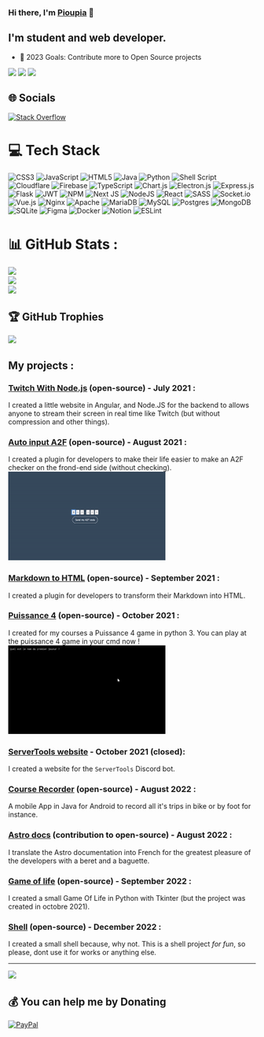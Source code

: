 ### Hi there, I'm [Pioupia](https://pioupia.github.io/portfolio) 👋

## I'm student and web developer.

- 🥅 2023 Goals: Contribute more to Open Source projects

![](https://img.shields.io/github/stars/pioupia?style=for-the-badge) ![](https://img.shields.io/github/followers/pioupia?color=%23fd0&style=for-the-badge) ![](https://visitor-badge-reloaded.herokuapp.com/badge?page_id=pioupia&style=for-the-badge&color=f00)


## 🌐 Socials
[![Stack Overflow](https://img.shields.io/badge/-Stackoverflow-FE7A16?logo=stack-overflow&logoColor=white)](https://stackoverflow.com/users/12554903) 

# 💻 Tech Stack
![CSS3](https://img.shields.io/badge/css3-%231572B6.svg?style=for-the-badge&logo=css3&logoColor=white) ![JavaScript](https://img.shields.io/badge/javascript-%23323330.svg?style=for-the-badge&logo=javascript&logoColor=%23F7DF1E) ![HTML5](https://img.shields.io/badge/html5-%23E34F26.svg?style=for-the-badge&logo=html5&logoColor=white) ![Java](https://img.shields.io/badge/java-%23ED8B00.svg?style=for-the-badge&logo=java&logoColor=white) ![Python](https://img.shields.io/badge/python-3670A0?style=for-the-badge&logo=python&logoColor=ffdd54) ![Shell Script](https://img.shields.io/badge/shell_script-%23121011.svg?style=for-the-badge&logo=gnu-bash&logoColor=white) ![Cloudflare](https://img.shields.io/badge/Cloudflare-F38020?style=for-the-badge&logo=Cloudflare&logoColor=white) ![Firebase](https://img.shields.io/badge/firebase-%23039BE5.svg?style=for-the-badge&logo=firebase) ![TypeScript](https://img.shields.io/badge/typescript-%23007ACC.svg?style=for-the-badge&logo=typescript&logoColor=white) ![Chart.js](https://img.shields.io/badge/chart.js-F5788D.svg?style=for-the-badge&logo=chart.js&logoColor=white) ![Electron.js](https://img.shields.io/badge/Electron-191970?style=for-the-badge&logo=Electron&logoColor=white) ![Express.js](https://img.shields.io/badge/express.js-%23404d59.svg?style=for-the-badge&logo=express&logoColor=%2361DAFB) ![Flask](https://img.shields.io/badge/flask-%23000.svg?style=for-the-badge&logo=flask&logoColor=white) ![JWT](https://img.shields.io/badge/JWT-black?style=for-the-badge&logo=JSON%20web%20tokens) ![NPM](https://img.shields.io/badge/NPM-%23000000.svg?style=for-the-badge&logo=npm&logoColor=white) ![Next JS](https://img.shields.io/badge/Next-black?style=for-the-badge&logo=next.js&logoColor=white) ![NodeJS](https://img.shields.io/badge/node.js-6DA55F?style=for-the-badge&logo=node.js&logoColor=white) ![React](https://img.shields.io/badge/react-%2320232a.svg?style=for-the-badge&logo=react&logoColor=%2361DAFB) ![SASS](https://img.shields.io/badge/SASS-hotpink.svg?style=for-the-badge&logo=SASS&logoColor=white) ![Socket.io](https://img.shields.io/badge/Socket.io-black?style=for-the-badge&logo=socket.io&badgeColor=010101) ![Vue.js](https://img.shields.io/badge/vuejs-%2335495e.svg?style=for-the-badge&logo=vuedotjs&logoColor=%234FC08D) ![Nginx](https://img.shields.io/badge/nginx-%23009639.svg?style=for-the-badge&logo=nginx&logoColor=white) ![Apache](https://img.shields.io/badge/apache-%23D42029.svg?style=for-the-badge&logo=apache&logoColor=white) ![MariaDB](https://img.shields.io/badge/MariaDB-003545?style=for-the-badge&logo=mariadb&logoColor=white) ![MySQL](https://img.shields.io/badge/mysql-%2300f.svg?style=for-the-badge&logo=mysql&logoColor=white) ![Postgres](https://img.shields.io/badge/postgres-%23316192.svg?style=for-the-badge&logo=postgresql&logoColor=white) ![MongoDB](https://img.shields.io/badge/MongoDB-%234ea94b.svg?style=for-the-badge&logo=mongodb&logoColor=white) ![SQLite](https://img.shields.io/badge/sqlite-%2307405e.svg?style=for-the-badge&logo=sqlite&logoColor=white) ![Figma](https://img.shields.io/badge/figma-%23F24E1E.svg?style=for-the-badge&logo=figma&logoColor=white) ![Docker](https://img.shields.io/badge/docker-%230db7ed.svg?style=for-the-badge&logo=docker&logoColor=white) ![Notion](https://img.shields.io/badge/Notion-%23000000.svg?style=for-the-badge&logo=notion&logoColor=white) ![ESLint](https://img.shields.io/badge/ESLint-4B3263?style=for-the-badge&logo=eslint&logoColor=white)
# 📊 GitHub Stats :
![](https://github-readme-stats.vercel.app/api?username=pioupia&theme=dracula&hide_border=true&include_all_commits=false&count_private=true)<br/>
![](https://github-readme-streak-stats.herokuapp.com/?user=pioupia&theme=dracula&hide_border=true)<br/>
![](https://github-readme-stats.vercel.app/api/top-langs/?username=pioupia&theme=dracula&hide_border=true&include_all_commits=false&count_private=true&layout=compact)

## 🏆 GitHub Trophies
![](https://github-trophies.vercel.app/?username=pioupia&theme=radical&no-frame=true&no-bg=false&margin-w=4)

## My projects :

### [Twitch With Node.js](https://github.com/pioupia/twitch-with-nodejs) (open-source) - July 2021 :
I created a little website in Angular, and Node.JS for the backend to allows anyone to stream their screen in real time like Twitch (but without compression and other things).

### [Auto input A2F](https://github.com/pioupia/auto-input-a2f) (open-source) - August 2021 :
I created a plugin for developers to make their life easier to make an A2F checker on the frond-end side (without checking).
<br>
<img height="180px" alt="Auto input a2f" title="Auto Input A2F" src="https://raw.githubusercontent.com/pioupia/auto-input-a2f/main/assets/autoinputa2f.gif">

### [Markdown to HTML](https://github.com/pioupia/markdown-to-html) (open-source) - September 2021 :
I created a plugin for developers to transform their Markdown into HTML.

### [Puissance 4](https://github.com/pioupia/puissance4.py) (open-source) - October 2021 :
I created for my courses a Puissance 4 game in python 3. You can play at the puissance 4 game in your cmd now !
<br>
<img height="180px" alt="Puissance 4" title="Puissance 4" src="https://raw.githubusercontent.com/pioupia/pioupia/master/img/gif_python.gif">

### [ServerTools website](https://servertools-bot.xyz) - October 2021 (closed):
I created a website for the `ServerTools` Discord bot.

### [Course Recorder](https://github.com/pioupia/course-recorder) (open-source) - August 2022 :
A mobile App in Java for Android to record all it's trips in bike or by foot for instance.

### [Astro docs](https://github.com/pioupia/astro-docs) (contribution to open-source) - August 2022 :
I translate the Astro documentation into French for the greatest pleasure of the developers with a beret and a baguette.

### [Game of life](https://github.com/pioupia/game-of-life.py) (open-source) - September 2022 :
I created a small Game Of Life in Python with Tkinter (but the project was created in octobre 2021).

### [Shell](https://github.com/pioupia/shell) (open-source) - December 2022 :
I created a small shell because, why not. This is a shell project *for fun*, so please, dont use it for works or anything else.


---
[![](https://visitcount.itsvg.in/api?id=pioupia&icon=7&color=6)](https://visitcount.itsvg.in)

## 💰 You can help me by Donating
[![PayPal](https://img.shields.io/badge/PayPal-00457C?style=for-the-badge&logo=paypal&logoColor=white)](https://paypal.me/pioupia) 
